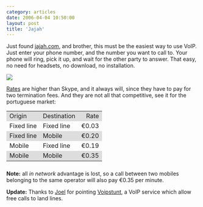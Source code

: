 ```yaml
---
category: articles
date: 2006-04-04 10:50:00
layout: post
title: 'Jajah'
---
```


<p>Just found <a href="http://jajah.com/">jajah.com</a>, and brother, this must be the easiest way to use VoIP. Just enter your phone number, and the number you want to call to. Your phone will ring, pick it up, and wait for the other party to answer. That easy, no need for headsets, no download, no installation.</p>

<p><a href="http://jajah.com/"><img src="https://joaobordalo.com/images/static/blog/jajahform.png"></a></p>

<p><a href="http://jajah.com/info/shop/tariffs.asp?l=en">Rates</a> are higher than Skype, and it always will, since they have to pay for two termination fees. And they are not all that competitive, see it for the portuguese market:</p>

<table width="100%" style="margin-bottom: 24px;">
  <tr bgcolor="#dddddd" style="padding:10px">
    <td>Origin</td>
    <td>Destination</td>
    <td align="right">Rate</td>
  </tr>
  <tr>
    <td>Fixed line</td>
    <td>Fixed line</td>
    <td align="right">&euro;0.03</td>
  </tr>
  <tr bgcolor="#dddddd">
    <td>Fixed line</td>
    <td>Mobile</td>
    <td align="right">&euro;0.20</td>
  </tr>
  <tr>
    <td>Mobile</td>
    <td>Fixed line</td>
    <td align="right">&euro;0.19</td>
  </tr>
  <tr bgcolor="#dddddd">
    <td>Mobile</td>
    <td>Mobile</td>
    <td align="right">&euro;0.35</td>
  </tr>
</table>

<p><strong>Note:</strong> all <i>in network</i> advantage is lost, so a call between two mobiles belonging to the same operator will also pay &euro;0.35 per minute.</p>

<p><strong>Update:</strong> Thanks to <a href="http://paradigma.pt/ja/">Joel</a> for pointing <a href="http://www.voipstunt.com/">Voipstunt</a>, a VoIP service which allow free calls to land lines.</p>
